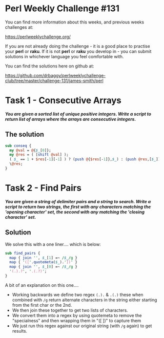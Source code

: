 # Perl Weekly Challenge #131

You can find more information about this weeks, and previous weeks challenges at:

  https://perlweeklychallenge.org/

If you are not already doing the challenge - it is a good place to practise your
**perl** or **raku**. If it is not **perl** or **raku** you develop in - you can
submit solutions in whichever language you feel comfortable with.

You can find the solutions here on github at:

https://github.com/drbaggy/perlweeklychallenge-club/tree/master/challenge-131/james-smith/perl

# Task 1 - Consecutive Arrays

***You are given a sorted list of unique positive integers. Write a script to return list of arrays where the arrays are consecutive integers.***

## The solution

```perl
sub conseq {
  my @val = @{$_[0]};
  my @res = ( [shift @val] );
  ( $_ == 1 + $res[-1][-1] ) ? (push @{$res[-1]},$_) : (push @res,[$_]) foreach @val;
  \@res;
}
```

# Task 2 - Find Pairs

***You are given a string of delimiter pairs and a string to search. Write a script to return two strings, the first with any characters matching the 'opening character' set, the second with any matching the 'closing character' set.***


## Solution

We solve this with a one liner.... which is below:

```perl
sub find_pairs {
  map { join '', $_[1] =~ /$_/g }
  map { '(['.quotemeta($_).'])' }
  map { join '', $_[0] =~ /$_/g }
  '(.).?', '.(.?)';
}
```

A bit of an explanation on this one....

 * Working backwards we define two regex `(.).` & `.(.)` these when combined with `/g` return alternate characters in the string
   either starting from the first char or the 2nd.
 * We then join these together to get two lists of characters.
 * We convert them into a regex by using quotemeta to remove the "specialness" and then wrapping them in "([ ])" to capture them
 * We just run this regex against our original string (with `/g` again) to get results.
